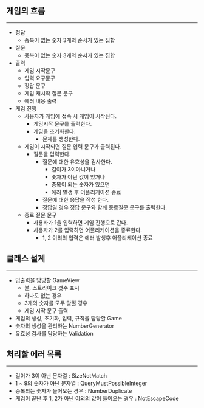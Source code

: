 ## 게임의 흐름

---

- 정답
    - 중복이 없는 숫자 3개의 순서가 있는 집합
- 질문
    - 중복이 없는 숫자 3개의 순서가 있는 집합
- 출력
    - 게임 시작문구
    - 입력 요구문구
    - 정답 문구
    - 게임 재시작 질문 문구
    - 에러 내용 출력
- 게임 진행
    - 사용자가 게임에 접속 시 게임이 시작된다.
        - 게임시작 문구를 출력한다.
        - 게임을 초기화한다.
            - 문제를 생성한다.
    - 게임이 시작되면 질문 입력 문구가 출력된다.
        - 질문을 입력한다.
            - 질문에 대한 유효성을 검사한다.
                - 길이가 3이아니거나
                - 숫자가 아닌 값이 있거나
                - 중복이 되는 숫자가 있으면
                - 에러 발생 후 어플리케이션 종료
            - 질문에 대한 응답을 작성 한다.
            - 정답일 경우 정답 문구와 함께 종료질문 문구를 출력한다.
    - 종료 질문 문구
        - 사용자가 1을 입력하면 게임 진행으로 간다.
        - 사용자가 2를 입력하면 어플리케이션을 종료한다.
            - 1, 2 이외의 입력은 에러 발생후 어플리케이션 종료

## 클래스 설계

---

- 입출력을 담당할 GameView
    - 볼, 스트라이크 갯수 표시
    - 하나도 없는 경우
    - 3개의 숫자를 모두 맞힐 경우
    - 게임 시작 문구 출력
- 게임의 생성, 초기화, 입력, 규칙을 담당할 Game
- 숫자의 생성을 관리하는 NumberGenerator
- 유효성 검사를 담당하는 Validation

## 처리할 에러 목록

---

- 길이가 3이 아닌 문자열 : SizeNotMatch
- 1 ~ 9의 숫자가 아닌 문자열 : QueryMustPossibleInteger
- 중복되는 숫자가 들어오는 경우 : NumberDuplicate
- 게임이 끝난 후 1, 2가 아닌 이외의 값이 들어오는 경우 : NotEscapeCode
